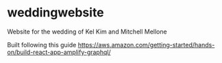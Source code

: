 # weddingwebsite
Website for the wedding of Kel Kim and Mitchell Mellone

Built following this guide https://aws.amazon.com/getting-started/hands-on/build-react-app-amplify-graphql/
